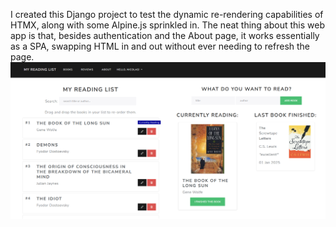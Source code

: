 I created this Django project to test the dynamic re-rendering capabilities of HTMX, along with some Alpine.js sprinkled in. The neat thing about this web app is that, besides authentication and the About page, it works essentially as a SPA, swapping HTML in and out without ever needing to refresh the page.
&NewLine;
![alt text](media/MRL%20SS1.png)